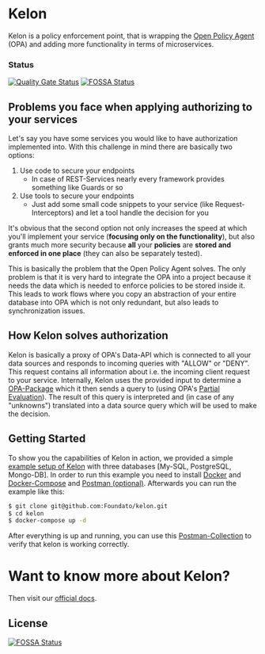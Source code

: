 # Kelon

Kelon is a policy enforcement point, that is wrapping the [Open Policy Agent](https://www.openpolicyagent.org) (OPA) and adding more functionality in terms of microservices.

### Status
[![Quality Gate Status](https://sonarcloud.io/api/project_badges/measure?project=Foundato_kelon&metric=alert_status)](https://sonarcloud.io/dashboard?id=Foundato_kelon)
[![FOSSA Status](https://app.fossa.com/api/projects/git%2Bgithub.com%2FFoundato%2Fkelon.svg?type=shield)](https://app.fossa.com/projects/git%2Bgithub.com%2FFoundato%2Fkelon?ref=badge_shield)

## Problems you face when applying authorizing to your services

Let's say you have some services you would like to have authorization implemented into. With this challenge in mind there are basically two options:

1. Use code to secure your endpoints 
    * In case of REST-Services nearly every framework provides something like Guards or so
2. Use tools to secure your endpoints 
    * Just add some small code snippets to your service (like Request-Interceptors) and let a tool handle the decision for you

It's obvious that the second option not only increases the speed at which you'll implement your service (**focusing only on the functionality**), but also grants much more
security because **all** your **policies** are **stored and enforced in one place** (they can also be separately tested).

This is basically the problem that the Open Policy Agent solves. The only problem is that it is very hard to integrate
the OPA into a project because it needs the data which is needed to enforce policies to be stored inside it. This leads to work flows where
you copy an abstraction of your entire database into OPA which is not only redundant, but also leads to synchronization issues.

## How Kelon solves authorization

Kelon is basically a proxy of OPA's Data-API which is connected to all your data sources and responds to incoming queries with "ALLOW" or "DENY".
This request contains all information about i.e. the incoming client request to your service.
Internally, Kelon uses the provided input to determine a [OPA-Package](https://www.openpolicyagent.org/docs/latest/policy-language/#packages) which it then sends a query to (using OPA's [Partial Evaluation](https://www.openpolicyagent.org/docs/latest/rest-api/#compile-api)).
The result of this query is interpreted and (in case of any "unknowns") translated into a data source query which will be used to make the decision.

## Getting Started

To show you the capabilities of Kelon in action, we provided a simple [example setup of Kelon](./examples/docker-compose) with three databases [My-SQL, PostgreSQL, Mongo-DB].
In order to run this example you need to install [Docker](https://docs.docker.com/install/) and [Docker-Compose](https://docs.docker.com/compose/install/) and [Postman (optional)](https://www.postman.com/downloads/).
Afterwards you can run the example like this:

```bash
$ git clone git@github.com:Foundato/kelon.git
$ cd kelon
$ docker-compose up -d
```

After everything is up and running, you can use this [Postman-Collection](./examples/kelon_example_E2E.postman_collection.json) to verify that kelon is working correctly.


# Want to know more about Kelon?

Then visit our [official docs](https://docs.kelon.io/).

## License
[![FOSSA Status](https://app.fossa.com/api/projects/git%2Bgithub.com%2FFoundato%2Fkelon.svg?type=large)](https://app.fossa.com/projects/git%2Bgithub.com%2FFoundato%2Fkelon?ref=badge_large)